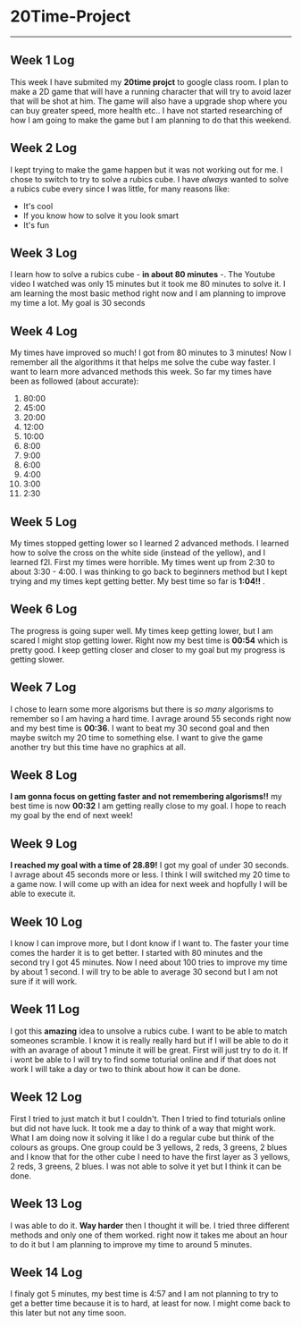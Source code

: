 # __20Time-Project__

***

## Week 1 Log
This week I have submited my **20time projct** to google class room. I plan to make a 2D game that will have a running character that will  try to avoid lazer that will be shot at him. The game will also have a upgrade shop where you can buy greater speed, more health etc.. I have not started researching of how I am going to make the game but I am planning to do that this weekend.

## Week 2 Log
I kept trying to make the game happen but it was not working out for me. I chose to switch to try to solve a rubics cube. I have *always* wanted to solve a rubics cube every since I was little, for many reasons like:
- It's cool
- If you know how to solve it you look smart
- It's fun

## Week 3 Log
I learn how to solve a rubics cube - **in about 80 minutes** -. The Youtube video I watched was only 15 minutes but it took me 80 minutes to solve it. I am learning the most basic method right now and I am planning to improve my time a lot. My goal is 30 seconds

## Week 4 Log
My times have improved so much! I got from 80 minutes to 3 minutes! Now I remember all the algorithms it that helps me solve the cube way faster. I want to learn more advanced methods this week. So far my times have been as followed (about accurate):
1. 80:00
2. 45:00
3. 20:00
4. 12:00
5. 10:00
6. 8:00
7. 9:00
8. 6:00
9. 4:00
10. 3:00
11. 2:30


## Week 5 Log
My times stopped getting lower so I learned 2 advanced methods. I learned how to solve the cross on the white side (instead of the yellow), and I learned f2l. First my times were horrible. My times went up from 2:30 to about 3:30 - 4:00. I was thinking to go back to beginners method but I kept trying and my times kept getting better. My best time so far is **1:04!!** .

## Week 6 Log
The progress is going super well. My times keep getting lower, but I am scared I might stop getting lower. Right now my best time is **00:54** which is pretty good. I keep getting closer and closer to my goal but my progress is getting slower. 

## Week 7 Log
I chose to learn some more algorisms but there is _so many_ algorisms to remember so I am having a hard time. I avrage around 55 seconds right now and my best time is **00:36**. I want to beat my 30 second goal and then maybe switch my 20 time to something else. I want to give the game another try but this time have no graphics at all.

## Week 8 Log
**I am gonna focus on getting faster and not remembering algorisms!!** my best time is now **00:32** I am getting really close to my goal. I hope to reach my goal by the end of next week!

## Week 9 Log
**I reached my goal with a time of 28.89!** I got my goal of under 30 seconds. I avrage about 45 seconds more or less. I think I will switched my 20 time to a game now. I will come up with an idea for next week and hopfully I will be able to execute it.

## Week 10 Log
I know I can improve more, but I dont know if I want to. The faster your time comes the harder it is to get better. I started with 80 minutes and the second try I got 45 minutes. Now I need about 100 tries to improve my time by about 1 second. I will try to be able to average 30 second but I am not sure if it will work.

## Week 11 Log
I got this **amazing** idea to unsolve a rubics cube. I want to be able to match someones scramble. I know it is really really hard but if I will be able to do it with an avarage of about 1 minute it will be great. First will just try to do it. If i wont be able to I will try to find some toturial online and if that does not work I will take a day or two to think about how it can be done.

## Week 12 Log
First I tried to just match it but I couldn't. Then I tried to find toturials online but did not have luck. It took me a day to think of a way that might work. What I am doing now it solving it like I do a regular cube but think of the colours as groups. One group could be 3 yellows, 2 reds, 3 greens, 2 blues and I know that for the other cube I need to have the first layer as 3 yellows, 2 reds, 3 greens, 2 blues. I was not able to solve it yet but I think it can be done.

## Week 13 Log
I was able to do it. **Way harder** then I thought it will be. I tried three different methods and only one of them worked. right now it takes me about an hour to do it but I am planning to improve my time to around 5 minutes.

## Week 14 Log
I finaly got 5 minutes, my best time is 4:57 and I am not planning to try to get a better time because it is to hard, at least for now. I might come back to this later but not any time soon.
